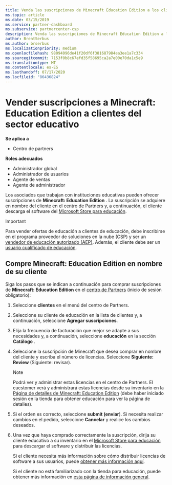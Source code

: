 ```yaml
---
title: Venda las suscripciones de Minecraft Education Edition a los clientes de educación
ms.topic: article
ms.date: 03/15/2019
ms.service: partner-dashboard
ms.subservice: partnercenter-csp
description: Venda las suscripciones de Minecraft Education Edition a los clientes de educación calificados que puedan descargarlos desde Microsoft Education Store.
author: BrentSerbus
ms.author: brserbus
ms.localizationpriority: medium
ms.openlocfilehash: 98094096de41f20df6f381687984ea3ee1a7c334
ms.sourcegitcommit: 7153f0b8c67efd35f58695ca2a7e00e70da1c5e9
ms.translationtype: MT
ms.contentlocale: es-ES
ms.lasthandoff: 07/17/2020
ms.locfileid: "86436824"
---
```

# <a name="sell-minecraft-education-edition-subscriptions-to-education-customers"></a>Vender suscripciones a Minecraft: Education Edition a clientes del sector educativo

**Se aplica a**

-  Centro de partners

**Roles adecuados**
-   Administrador global
-   Administrador de usuarios
-   Agente de ventas
-   Agente de administrador

Los asociados que trabajan con instituciones educativas pueden ofrecer suscripciones de **Minecraft: Education Edition** . La suscripción se adquiere en nombre del cliente en el centro de Partners y, a continuación, el cliente descarga el software del [Microsoft Store para educación](https://educationstore.microsoft.com). 

>[!IMPORTANT]
>Para vender ofertas de educación a clientes de educación, debe inscribirse en el programa proveedor de soluciones en la nube (CSP) y ser un [vendedor de educación autorizado (AEP)](https://www.mepn.com). Además, el cliente debe ser un [usuario cualificado de educación](https://www.microsoftvolumelicensing.com/DocumentSearch.aspx?Mode=3&DocumentTypeId=7).  

 
## <a name="buy-minecraft-education-edition-on-behalf-of-your-customer"></a>Compre **Minecraft: Education Edition** en nombre de su cliente

Siga los pasos que se indican a continuación para comprar suscripciones de **Minecraft: Education Edition** en el [centro de Partners](https://partnercenter.microsoft.com/pcv/dashboard/overview
) (inicio de sesión obligatorio):

  1.  Seleccione **clientes** en el menú del centro de Partners.
  
  2.  Seleccione su cliente de educación en la lista de clientes y, a continuación, seleccione **Agregar suscripciones**.
  
  3.  Elija la frecuencia de facturación que mejor se adapte a sus necesidades y, a continuación, seleccione **educación** en la sección **Catálogo** .

  4.  Seleccione la suscripción de Minecraft que desea comprar en nombre del cliente y escriba el número de licencias. Seleccione **Siguiente: Review** (Siguiente: revisar).

      >[!NOTE]
      >Podrá ver y administrar estas licencias en el centro de Partners. El cucstomer verá y administrará estas licencias desde su inventario en la [Página de detalles de Minecraft: Education Edition](https://educationstore.microsoft.com/store/details/minecraft-education-edition/9nblggh4r2r6) (debe haber iniciado sesión en la tienda para obtener educación para ver la página de detalles). 

  5.  Si el orden es correcto, seleccione **submit (enviar**). Si necesita realizar cambios en el pedido, seleccione **Cancelar** y realice los cambios deseados.   

  6.  Una vez que haya comprado correctamente la suscripción, dirija su cliente educativo a su inventario en el [Microsoft Store para educación](https://educationstore.microsoft.com) para descargar el software y distribuir las licencias.

      Si el cliente necesita más información sobre cómo distribuir licencias de software a sus usuarios, puede [obtener más información aquí](https://docs.microsoft.com/education/windows/school-get-minecraft#distribute-minecraft).  
  
      Si el cliente no está familiarizado con la tienda para educación, puede obtener más información en [esta página de información general](https://docs.microsoft.com/microsoft-store/windows-store-for-business-overview).  

      

